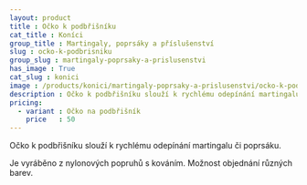 ```yaml
---
layout: product
title : Očko k podbřišníku
cat_title : Koníci
group_title : Martingaly, poprsáky a příslušenství
slug : ocko-k-podbrisniku
group_slug : martingaly-poprsaky-a-prislusenstvi
has_image : True
cat_slug : konici
image : /products/konici/martingaly-poprsaky-a-prislusenstvi/ocko-k-podbrisniku.jpg
description : Očko k podbřišníku slouží k rychlému odepínání martingalu či poprsáku.
pricing:
  - variant : Očko na podbřišník
    price   : 50
---
```


Očko k podbřišníku slouží k rychlému odepínání martingalu či poprsáku.

Je vyráběno z nylonových popruhů s kováním. Možnost objednání různých barev.

